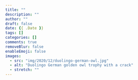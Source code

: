 ```yaml
---
title: ""
description: ""
author: ""
draft: false
date: {{ .Date }}
tags: []
categories: []
comments: true
removeBlur: false
enableEmoji: false
images:
  - src: "img/2020/12/duolingo-german-owl.jpg"
  - alt: "Duolingo German golden owl trophy with a crack"
  - stretch: ""
---
```

